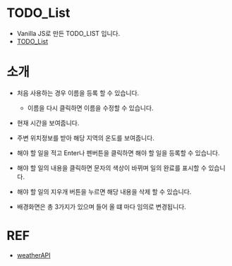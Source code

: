 # TODO_List

- Vanilla JS로 만든 TODO_LIST 입니다.
- [TODO_List](https://wonyoungyun.github.io/TODO_List/)

# 소개

- 처음 사용하는 경우 이름을 등록 할 수 있습니다.

  - 이름을 다시 클릭하면 이름을 수정할 수 있습니다.

- 현재 시간을 보여줍니다.
- 주변 위치정보를 받아 해당 지역의 온도를 보여줍니다.
- 해야 할 일을 적고 Enter나 펜버튼을 클릭하면 해야 할 일을 등록할 수 있습니다.
- 해야 할 일의 내용을 클릭하면 문자의 색상이 바뀌며 일의 완료를 표시할 수 있습니다.
- 해야 할 일의 지우개 버튼을 누르면 해당 내용을 삭제 할 수 있습니다.

- 배경화면은 총 3가지가 있으며 들어 올 떄 마다 임의로 변경됩니다.

# REF

- [weatherAPI](https://api.openweathermap.org/)
